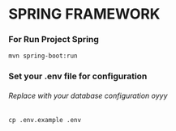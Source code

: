 # SPRING FRAMEWORK

### For Run Project Spring

```
mvn spring-boot:run
```

### Set your .env file for configuration
###### Replace with your database configuration oyyy

```
cp .env.example .env
```
